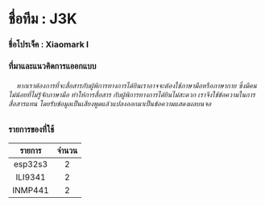 # ชื่อทีม : J3K
### ชื่อโปรเจ็ค : Xiaomark I
### ที่มาและแนวคิดการแออกแบบ
###### &nbsp;&nbsp;&nbsp;&nbsp;หากเราต้องการที่จะสื่อสารกับผู้พิการทางการได้ยินเราอาจจะต้องใช้ภาษามือหรือภาษากาย ซึ่งมีคนไม่น้อยที่ไม่รู้จักภาษามือ ทำให้การสื่อสาร กับผู้พิการทางการได้ยินไม่สะดวก เราจึงใช้ข้อความในการสื่อสารแทน โดยรับข้อมูลเป็นเสียงพูดแล้วแปลงออกมาเป็นข้อความแสดงผลบนจอ

### รายการของที่ใช้
รายการ  |   จำนวน  |
 :---:  |   :---:  |
esp32s3 |     2    |
ILI9341 |     2    |
INMP441 |     2    |

